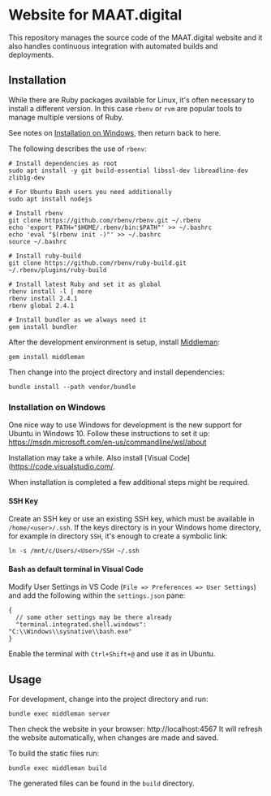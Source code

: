 # Website for MAAT.digital

This repository manages the source code of the MAAT.digital website and it also
handles continuous integration with automated builds and deployments.

## Installation

While there are Ruby packages available for Linux, it's often necessary to
install a different version. In this case `rbenv` or `rvm` are popular tools to
manage multiple versions of Ruby.

See notes on [Installation on Windows](#windows), then return back to here.

The following describes the use of `rbenv`:

```
# Install dependencies as root
sudo apt install -y git build-essential libssl-dev libreadline-dev zlib1g-dev

# For Ubuntu Bash users you need additionally
sudo apt install nodejs

# Install rbenv
git clone https://github.com/rbenv/rbenv.git ~/.rbenv
echo 'export PATH="$HOME/.rbenv/bin:$PATH"' >> ~/.bashrc
echo 'eval "$(rbenv init -)"' >> ~/.bashrc
source ~/.bashrc

# Install ruby-build
git clone https://github.com/rbenv/ruby-build.git ~/.rbenv/plugins/ruby-build

# Install latest Ruby and set it as global
rbenv install -l | more
rbenv install 2.4.1
rbenv global 2.4.1

# Install bundler as we always need it
gem install bundler
```

After the development environment is setup, install
[Middleman](https://middlemanapp.com):

```
gem install middleman
```

Then change into the project directory and install dependencies:

```
bundle install --path vendor/bundle
```

### <a name="windows"></a> Installation on Windows

One nice way to use Windows for development is the new support for Ubuntu in
Windows 10. Follow these instructions to set it up:
https://msdn.microsoft.com/en-us/commandline/wsl/about

Installation may take a while. Also install [Visual
Code](https://code.visualstudio.com/.

When installation is completed a few additional steps might be required.

#### SSH Key

Create an SSH key or use an existing SSH key, which must be available in
`/home/<user>/.ssh`. If the keys directory is in your Windows home directory,
for example in directory `SSH`, it's enough to create a symbolic link:

```
ln -s /mnt/c/Users/<User>/SSH ~/.ssh
```

#### Bash as default terminal in Visual Code

Modify User Settings in VS Code (`File => Preferences => User Settings`) and add
the following within the `settings.json` pane:

```
{
  // some other settings may be there already
  "terminal.integrated.shell.windows": "C:\\Windows\\sysnative\\bash.exe"
}
```

Enable the terminal with `Ctrl+Shift+@` and use it as in Ubuntu.

## Usage

For development, change into the project directory and run:

```
bundle exec middleman server
```

Then check the website in your browser: http://localhost:4567 It will refresh
the website automatically, when changes are made and saved.

To build the static files run:

```
bundle exec middleman build
```

The generated files can be found in the `build` directory.
